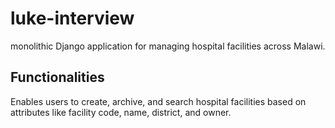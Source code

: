# luke-interview

monolithic Django application for managing hospital facilities across Malawi.

## Functionalities

Enables users to create, archive, and search hospital facilities based on attributes like facility code, name, district, and owner.

